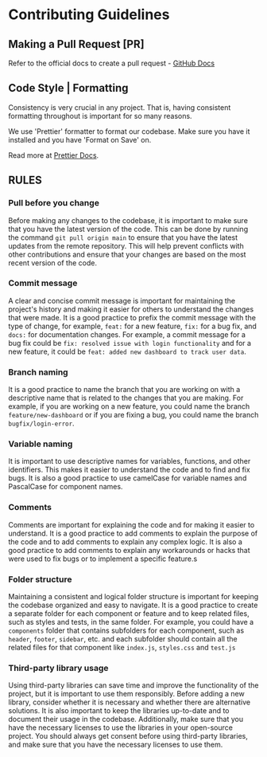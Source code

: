 # Contributing Guidelines

## Making a Pull Request [PR]

Refer to the official docs to create a pull request - [GitHub Docs](https://docs.github.com/en/pull-requests/collaborating-with-pull-requests/proposing-changes-to-your-work-with-pull-requests/creating-a-pull-request)

## Code Style | Formatting

Consistency is very crucial in any project. That is, having consistent formatting
throughout is important for so many reasons.

We use 'Prettier' formatter to format our codebase. Make sure you have it installed
and you have 'Format on Save' on.

Read more at [Prettier Docs](https://www.digitalocean.com/community/tutorials/how-to-format-code-with-prettier-in-visual-studio-code).

## RULES

### Pull before you change

Before making any changes to the codebase, it is important to make sure that you have the latest version of the code. This can be done by running the command `git pull origin main` to ensure that you have the latest updates from the remote repository. This will help prevent conflicts with other contributions and ensure that your changes are based on the most recent version of the code.

### Commit message

A clear and concise commit message is important for maintaining the project's history and making it easier for others to understand the changes that were made. It is a good practice to prefix the commit message with the type of change, for example, `feat:` for a new feature, `fix:` for a bug fix, and `docs:` for documentation changes.
For example, a commit message for a bug fix could be `fix: resolved issue with login functionality` and for a new feature, it could be `feat: added new dashboard to track user data`.

### Branch naming

It is a good practice to name the branch that you are working on with a descriptive name that is related to the changes that you are making. For example, if you are working on a new feature, you could name the branch `feature/new-dashboard` or if you are fixing a bug, you could name the branch `bugfix/login-error`.

### Variable naming

It is important to use descriptive names for variables, functions, and other identifiers. This makes it easier to understand the code and to find and fix bugs. It is also a good practice to use camelCase for variable names and PascalCase for component names.

### Comments

Comments are important for explaining the code and for making it easier to understand. It is a good practice to add comments to explain the purpose of the code and to add comments to explain any complex logic. It is also a good practice to add comments to explain any workarounds or hacks that were used to fix bugs or to implement a specific feature.s

### Folder structure

Maintaining a consistent and logical folder structure is important for keeping the codebase organized and easy to navigate. It is a good practice to create a separate folder for each component or feature and to keep related files, such as styles and tests, in the same folder.
For example, you could have a `components` folder that contains subfolders for each component, such as `header`, `footer`, `sidebar`, etc. and each subfolder should contain all the related files for that component like `index.js`, `styles.css` and `test.js`

### Third-party library usage

Using third-party libraries can save time and improve the functionality of the project, but it is important to use them responsibly. Before adding a new library, consider whether it is necessary and whether there are alternative solutions. It is also important to keep the libraries up-to-date and to document their usage in the codebase. Additionally, make sure that you have the necessary licenses to use the libraries in your open-source project.
You should always get consent before using third-party libraries, and make sure that you have the necessary licenses to use them.
